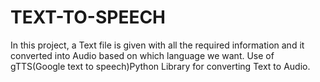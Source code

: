 # TEXT-TO-SPEECH
In this project, a Text file is given with all the required information and it converted into Audio based on which language we want.
Use of gTTS(Google text to speech)Python Library for converting Text to Audio.
